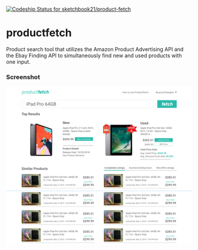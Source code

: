 [![Codeship Status for sketchbook21/product-fetch](https://app.codeship.com/projects/bddd31c0-572a-0137-2fd5-1a9663bf0318/status?branch=master)](https://app.codeship.com/projects/341646)

# productfetch
Product search tool that utilizes the Amazon Product Advertising API and the Ebay Finding API to simultaneously find new and used products with one input.

### Screenshot
![](images/screenshot1.png)


